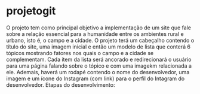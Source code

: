 # projetogit
O projeto tem como principal objetivo a implementação de um site que fale sobre a relação essencial para a humanidade entre os ambientes rural e urbano, isto é, o campo e a cidade.
O projeto terá um cabeçalho contendo o título do site, uma imagem inicial e então um modelo de lista que conterá 6 tópicos mostrando fatores nos quais o campo e a cidade se complementam. Cada item da lista será ancorado e redirecionará o usuário para uma página falando sobre o tópico e com uma imagekm relacionada a ele. Ademais, haverá um rodapé contendo o nome do desenvolvedor, uma imagem e um ícone do Instagram (com link) para o perfil do Intagram do desenvolvedor.
Etapas do desenvolvimento: